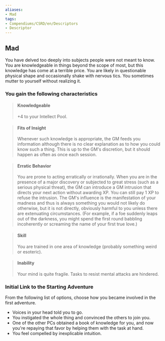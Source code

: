 ```yaml
---
aliases:
- Mad
tags:
- Compendiums/CSRD/en/Descriptors
- Descriptor
---
```


## Mad  
You have delved too deeply into subjects people were not meant to know. You are knowledgeable in things beyond the scope of most, but this knowledge has come at a terrible price. You are likely in questionable physical shape and occasionally shake with nervous tics. You sometimes mutter to yourself without realizing it.
### You gain the following characteristics  
> #### Knowledgeable
> +4 to your Intellect Pool.  

> #### Fits of Insight
> Whenever such knowledge is appropriate, the GM feeds you information although there is no clear explanation as to how you could know such a thing. This is up to the GM's discretion, but it should happen as often as once each session.  

> #### Erratic Behavior
> You are prone to acting erratically or irrationally. When you are in the presence of a major discovery or subjected to great stress (such as a serious physical threat), the GM can introduce a GM intrusion that directs your next action without awarding XP. You can still pay 1 XP to refuse the intrusion. The GM's influence is the manifestation of your madness and thus is always something you would not likely do otherwise, but it is not directly, obviously harmful to you unless there are extenuating circumstances. (For example, if a foe suddenly leaps out of the darkness, you might spend the first round babbling incoherently or screaming the name of your first true love.)  

> #### Skill
> You are trained in one area of knowledge (probably something weird or esoteric).  

> #### Inability
> Your mind is quite fragile. Tasks to resist mental attacks are hindered.  

### Initial Link to the Starting Adventure  
From the following list of options, choose how you became involved in the first adventure.  
- Voices in your head told you to go.  
- You instigated the whole thing and convinced the others to join you.  
- One of the other PCs obtained a book of knowledge for you, and now you're repaying that favor by helping them with the task at hand.  
- You feel compelled by inexplicable intuition.  